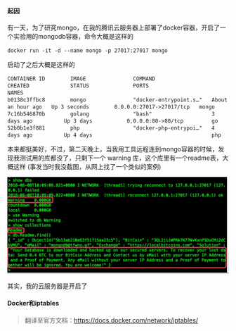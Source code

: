 #### 起因

有一天，为了研究mongo，在我的腾讯云服务器上部署了docker容器，开启了一个实验用的mongodb容器，命令大概是这样的

```shell
docker run -it -d --name mongo -p 27017:27017 mongo
```
启动了之后大概是这样的

```SHELL
CONTAINER ID        IMAGE               COMMAND                  CREATED             STATUS              PORTS                      NAMES
b0138c3ffbc8        mongo               "docker-entrypoint.s…"   About an hour ago   Up 3 seconds        0.0.0.0:27017->27017/tcp   mongo
7c16b546870b        golang              "bash"                   3 days ago          Up 3 days           0.0.0.0:80->80/tcp         go
52b0b1e3f881        php                 "docker-php-entrypoi…"   4 days ago          Up 4 days                                      php
```

本来都挺美好，不过，第二天晚上，当我用工具远程连到mongo容器的时候，发现我测试用的库都没了，只剩下一个 warning 库，这个库里有一个readme表，大概这样
(事发当时我没截图，从网上找了一个类似的案例)

![mongodb](/advance/mongodb.jpg)

其实，我的云服务器是开启了

#### Docker和iptables

> 翻译至官方文档：https://docs.docker.com/network/iptables/

